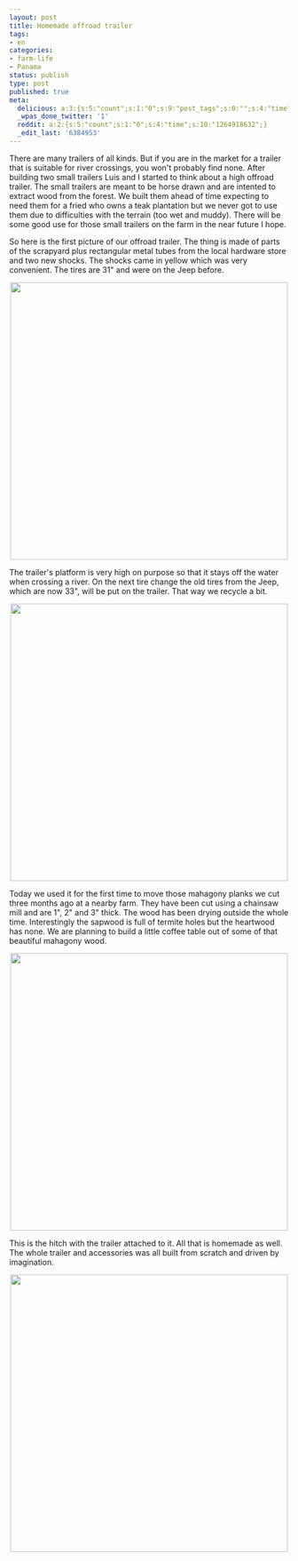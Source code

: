 ```yaml
---
layout: post
title: Homemade offroad trailer
tags:
- en
categories:
- farm-life
- Panama
status: publish
type: post
published: true
meta:
  delicious: a:3:{s:5:"count";s:1:"0";s:9:"post_tags";s:0:"";s:4:"time";s:10:"1264918630";}
  _wpas_done_twitter: '1'
  reddit: a:2:{s:5:"count";s:1:"0";s:4:"time";s:10:"1264918632";}
  _edit_last: '6384953'
---
```

There are many trailers of all kinds. But if you are in the market for a trailer that is suitable for river crossings, you won't probably find none. After building two small trailers Luis and I started to think about a high offroad trailer. The small trailers are meant to be horse drawn and are intented to extract wood from the forest. We built them ahead of time expecting to need them for a fried who owns a teak plantation but we never got to use them due to difficulties with the terrain (too wet and muddy). There will be some good use for those small trailers on the farm in the near future I hope.

So here is the first picture of our offroad trailer. The thing is made of parts of the scrapyard plus rectangular metal tubes from the local hardware store and two new shocks. The shocks came in yellow which was very convenient. The tires are 31" and were on the Jeep before.

<div style="text-align:center;"><a href="http://www.flickr.com/photos/34665899@N00/4220179468" title="View '' on Flickr.com"><img border="0" width="500" alt="" src="http://farm5.static.flickr.com/4071/4220179468_f4c4323a47.jpg"></a></div>

The trailer's platform is very high on purpose so that it stays off the water when crossing a river. On the next tire change the old tires from the Jeep, which are now 33", will be put on the trailer. That way we recycle a bit.

<div style="text-align:center;"><a href="http://www.flickr.com/photos/34665899@N00/4220182252" title="View '' on Flickr.com"><img border="0" width="500" alt="" src="http://farm5.static.flickr.com/4020/4220182252_ff75114784.jpg"></a></div>

Today we used it for the first time to move those mahagony planks we cut three months ago at a nearby farm. They have been cut using a chainsaw mill and are 1", 2" and 3" thick. The wood has been drying outside the whole time. Interestingly the sapwood is full of termite holes but the heartwood has none. We are planning to build a little coffee table out of some of that beautiful mahagony wood.

<div style="text-align:center;"><a href="http://www.flickr.com/photos/34665899@N00/4219418173" title="View '' on Flickr.com"><img border="0" width="500" alt="" src="http://farm3.static.flickr.com/2799/4219418173_f3d5995dd9.jpg"></a></div>

This is the hitch with the trailer attached to it. All that is homemade as well. The whole trailer and accessories was all built from scratch and driven by imagination.

<div style="text-align:center;"><a href="http://www.flickr.com/photos/34665899@N00/4220192750" title="View '' on Flickr.com"><img border="0" width="500" alt="" src="http://farm5.static.flickr.com/4038/4220192750_950389187f.jpg"></a></div>

